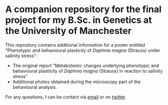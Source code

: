 # A companion repository for the final project for my B.Sc. in Genetics at the University of Manchester
This repository contains additional information for a poster entitled "Phenotypic and behavioural plasticity of *Daphnia magna* (Strauss) under salinity stress": 
- The original report "Metabolomic changes underlying phenotypic and behavioural plasticity of *Daphnia magna* (Strauss) in reaction to salinity stress"
- Additional photos obtained during the microscopy part of the behavioural analysis. 

For any questions, I can be contact via  [email](alice.desampaiokalkuhl@student.uantwerpen.be) or on [twitter](https://twitter.com/quantumlandbook).
